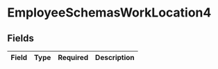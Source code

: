 # EmployeeSchemasWorkLocation4


## Fields

| Field       | Type        | Required    | Description |
| ----------- | ----------- | ----------- | ----------- |